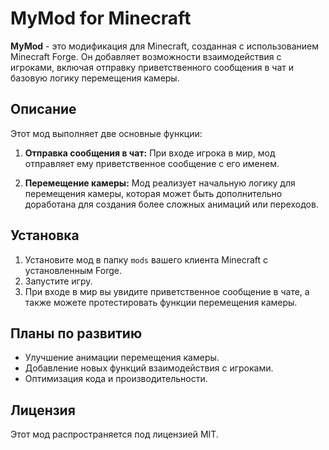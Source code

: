 # MyMod for Minecraft

**MyMod** - это модификация для Minecraft, созданная с использованием Minecraft Forge. Он добавляет возможности взаимодействия с игроками, включая отправку приветственного сообщения в чат и базовую логику перемещения камеры.

## Описание

Этот мод выполняет две основные функции:

1. **Отправка сообщения в чат:** При входе игрока в мир, мод отправляет ему приветственное сообщение с его именем.
  
2. **Перемещение камеры:** Мод реализует начальную логику для перемещения камеры, которая может быть дополнительно доработана для создания более сложных анимаций или переходов.

## Установка

1. Установите мод в папку `mods` вашего клиента Minecraft с установленным Forge.
2. Запустите игру.
3. При входе в мир вы увидите приветственное сообщение в чате, а также можете протестировать функции перемещения камеры.

## Планы по развитию

- Улучшение анимации перемещения камеры.
- Добавление новых функций взаимодействия с игроками.
- Оптимизация кода и производительности.

## Лицензия

Этот мод распространяется под лицензией MIT.
 
 
